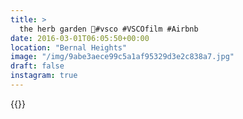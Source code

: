 ```yaml
---
title: >
  the herb garden 🌿#vsco #VSCOfilm #Airbnb
date: 2016-03-01T06:05:50+00:00
location: "Bernal Heights"
image: "/img/9abe3aece99c5a1af95329d3e2c838a7.jpg"
draft: false
instagram: true
---
```


{{<photo src="/img/9abe3aece99c5a1af95329d3e2c838a7.jpg">}}
